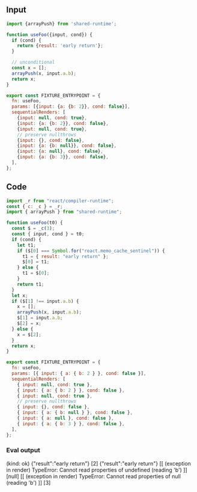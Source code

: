 
## Input

```javascript
import {arrayPush} from 'shared-runtime';

function useFoo({input, cond}) {
  if (cond) {
    return {result: 'early return'};
  }

  // unconditional
  const x = [];
  arrayPush(x, input.a.b);
  return x;
}

export const FIXTURE_ENTRYPOINT = {
  fn: useFoo,
  params: [{input: {a: {b: 2}}, cond: false}],
  sequentialRenders: [
    {input: null, cond: true},
    {input: {a: {b: 2}}, cond: false},
    {input: null, cond: true},
    // preserve nullthrows
    {input: {}, cond: false},
    {input: {a: {b: null}}, cond: false},
    {input: {a: null}, cond: false},
    {input: {a: {b: 3}}, cond: false},
  ],
};

```

## Code

```javascript
import _r from "react/compiler-runtime";
const { c: _c } = _r;
import { arrayPush } from "shared-runtime";

function useFoo(t0) {
  const $ = _c(3);
  const { input, cond } = t0;
  if (cond) {
    let t1;
    if ($[0] === Symbol.for("react.memo_cache_sentinel")) {
      t1 = { result: "early return" };
      $[0] = t1;
    } else {
      t1 = $[0];
    }
    return t1;
  }
  let x;
  if ($[1] !== input.a.b) {
    x = [];
    arrayPush(x, input.a.b);
    $[1] = input.a.b;
    $[2] = x;
  } else {
    x = $[2];
  }
  return x;
}

export const FIXTURE_ENTRYPOINT = {
  fn: useFoo,
  params: [{ input: { a: { b: 2 } }, cond: false }],
  sequentialRenders: [
    { input: null, cond: true },
    { input: { a: { b: 2 } }, cond: false },
    { input: null, cond: true },
    // preserve nullthrows
    { input: {}, cond: false },
    { input: { a: { b: null } }, cond: false },
    { input: { a: null }, cond: false },
    { input: { a: { b: 3 } }, cond: false },
  ],
};

```
      
### Eval output
(kind: ok) {"result":"early return"}
[2]
{"result":"early return"}
[[ (exception in render) TypeError: Cannot read properties of undefined (reading 'b') ]]
[null]
[[ (exception in render) TypeError: Cannot read properties of null (reading 'b') ]]
[3]